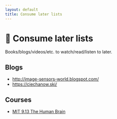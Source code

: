 ```yaml
---
layout: default
title: Consume later lists 
---
```


# 🍫 Consume later lists

Books/blogs/videos/etc. to watch/read/listen to later. 

## Blogs 
- http://image-sensors-world.blogspot.com/
- https://ciechanow.ski/

## Courses 
- [MIT 9.13 The Human Brain](https://www.youtube.com/playlist?list=PLUl4u3cNGP60IKRN_pFptIBxeiMc0MCJP)
